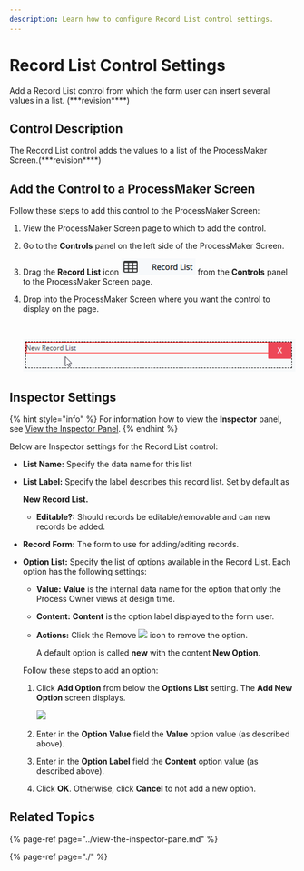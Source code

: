 ```yaml
---
description: Learn how to configure Record List control settings.
---
```


# Record List Control Settings

Add a Record List control from which the form user can insert several values in a list. \(\*\*\*revision\*\*\*\*\)

## Control Description <a id="control-description"></a>

The Record List control adds the values to a list of the ProcessMaker Screen.\(\*\*\*revision\*\*\*\*\)

## Add the Control to a ProcessMaker Screen <a id="add-the-control-to-a-processmaker-screen"></a>

Follow these steps to add this control to the ProcessMaker Screen:

1. View the ProcessMaker Screen page to which to add the control.
2. Go to the **Controls** panel on the left side of the ProcessMaker Screen.
3. Drag the **Record List** icon ![](../../../../.gitbook/assets/record-list-control-screens-builder-processes.png) from the **Controls** panel to the ProcessMaker Screen page.
4. Drop into the ProcessMaker Screen where you want the control to display on the page.

   ​  ​

   ![](../../../../.gitbook/assets/record-list-control-placed-screens-builder-processes.png)

## Inspector Settings <a id="inspector-settings"></a>

{% hint style="info" %}
For information how to view the **Inspector** panel, see [View the Inspector Panel](https://processmaker.gitbook.io/processmaker-4-community/-LPblkrcFWowWJ6HZdhC/designing-processes/design-forms/screens-builder/view-the-inspector-pane).
{% endhint %}

Below are Inspector settings for the Record List control:

* **List Name:** Specify the data name for this list
* **List Label:** Specify the label describes this record list. Set by default as 

  **New Record List.**

  * **Editable?:** Should records be editable/removable and can new records be added.

* **Record Form:** The form to use for adding/editing records.
* **Option List:** Specify the list of options available in the Record List. Each option has the following settings:

  * **Value:** **Value** is the internal data name for the option that only the Process Owner views at design time.
  * **Content:** **Content** is the option label displayed to the form user.
  * **Actions:** Click the Remove ![](https://firebasestorage.googleapis.com/v0/b/gitbook-28427.appspot.com/o/assets%2F-LJ0aNaVW1m7sNsxVJLV%2F-LRd_ECXdNI2bEak7VEt%2F-LRdb7nEk9dSH8ZO3LOs%2FRemove%20Page%20Screens%20Editor%20-%20Processes.png?alt=media&token=1045667a-c7bd-4431-8bca-556e389e6d11) icon to remove the option.

    A default option is called **new** with the content **New Option**.

  Follow these steps to add an option:

  1. Click **Add Option** from below the **Options List** setting. The **Add New Option** screen displays.

     ​![](https://firebasestorage.googleapis.com/v0/b/gitbook-28427.appspot.com/o/assets%2F-LJ0aNaVW1m7sNsxVJLV%2F-LRh9g3GQGcB5CtncSF-%2F-LRhGwUGe2CECm6rxBfP%2FAdd%20New%20Option%20Screen%20Screen%20Builder%20-%20Processes.png?alt=media&token=3f36252b-6f82-44b7-aef3-bab793d1e6e2)​

  2. Enter in the **Option Value** field the **Value** option value \(as described above\).
  3. Enter in the **Option Label** field the **Content** option value \(as described above\).
  4. Click **OK**. Otherwise, click **Cancel** to not add a new option.

## Related Topics <a id="related-topics"></a>

{% page-ref page="../view-the-inspector-pane.md" %}

{% page-ref page="./" %}

